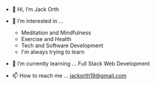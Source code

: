 - 👋 Hi, I’m Jack Orth
 
- 👀 I’m interested in ...
    - Meditation and Mindfulness
    - Exercise and Health
    - Tech and Software Development
    - I'm always trying to learn
    
- 🌱 I’m currently learning ...
    Full Stack Web Development
    
- 📫 How to reach me ...
    jackorth19@gmail.com

<!---
JackOrth/JackOrth is a ✨ special ✨ repository because its `README.md` (this file) appears on your GitHub profile.
You can click the Preview link to take a look at your changes.
--->
